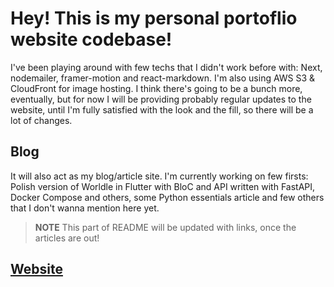 # Hey! This is my personal portoflio website codebase!

I've been playing around with few techs that I didn't work before with: Next, nodemailer, framer-motion and react-markdown. I'm also using AWS S3 & CloudFront for image hosting. I think there's going to be a bunch more, eventually, but for now I will be providing probably regular updates to the website, until I'm fully satisfied with the look and the fill, so there will be a lot of changes.

## Blog

It will also act as my blog/article site. I'm currently working on few firsts: Polish version of Worldle in Flutter with BloC and API written with FastAPI, Docker Compose and others, some Python essentials article and few others that I don't wanna mention here yet.

> **NOTE** This part of README will be updated with links, once the articles are out!

## [Website](dawid-ciechowski-portfolio.vercel.app)
